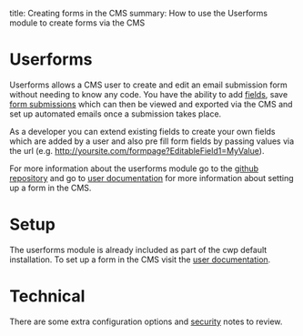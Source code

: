 title: Creating forms in the CMS
summary: How to use the Userforms module to create forms via the CMS

# Userforms

Userforms allows a CMS user to create and edit an email submission form without needing to know any code. You have the ability to add [fields](https://userhelp.silverstripe.org/en/optional_features/forms/field-types), save [form submissions](https://userhelp.silverstripe.org/en/optional_features/forms/form-submissions/) which can then be viewed and exported via the CMS and set up automated emails once a submission takes place.

As a developer you can extend existing fields to create your own fields which are added by a user and also pre fill form fields by passing values via the url (e.g. http://yoursite.com/formpage?EditableField1=MyValue).

For more information about the userforms module go to the [github repository](https://github.com/silverstripe/silverstripe-userforms) and go to [user documentation](https://userhelp.silverstripe.org/en/optional_features/forms/) for more information about setting up a form in the CMS.

# Setup

The userforms module is already included as part of the cwp default installation. To set up a form in the CMS visit the [user documentation](https://userhelp.silverstripe.org/en/optional_features/forms/creating-and-editing-forms).

# Technical

There are some extra configuration options and [security](https://github.com/silverstripe/silverstripe-userforms/blob/master/docs/en/installation.md#file-uploads-and-security) notes to review.